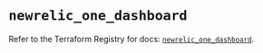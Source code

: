 # `newrelic_one_dashboard`

Refer to the Terraform Registry for docs: [`newrelic_one_dashboard`](https://registry.terraform.io/providers/newrelic/newrelic/3.52.1/docs/resources/one_dashboard).
